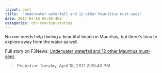 ```yaml
---
layout: post
title:  "Underwater waterfall and 12 other Mauritius must-sees"
date: 2017-04-18 09:09:40Z
categories: cnn-com-top-stories
---
```


No one needs help finding a beautiful beach in Mauritius, but there's tons to explore away from the water as well.


Full story on F3News: [Underwater waterfall and 12 other Mauritius must-sees](http://www.f3nws.com/n/C2HdZH)

> Posted on: Tuesday, April 18, 2017 2:09:40 PM
